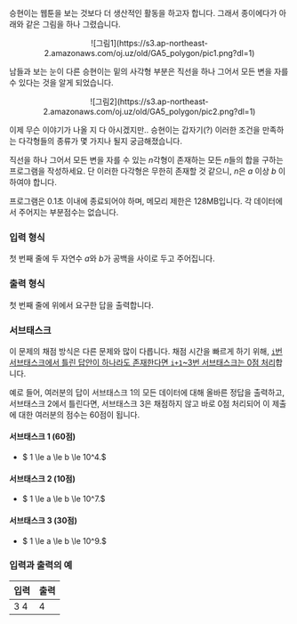 승현이는 웹툰을 보는 것보다 더 생산적인 활동을 하고자 합니다. 그래서 종이에다가 아래와 같은 그림을 하나 그렸습니다.

<center>
![그림1](https://s3.ap-northeast-2.amazonaws.com/oj.uz/old/GA5_polygon/pic1.png?dl=1)
</center>

남들과 보는 눈이 다른 승현이는 밑의 사각형 부분은 직선을 하나 그어서 모든 변을 자를 수 있다는 것을 알게 되었습니다.

<center>
![그림2](https://s3.ap-northeast-2.amazonaws.com/oj.uz/old/GA5_polygon/pic2.png?dl=1)
</center>

이제 무슨 이야기가 나올 지 다 아시겠지만.. 승현이는 갑자기(?) 이러한 조건을 만족하는 다각형들의 종류가 몇 가지나 될지 궁금해졌습니다.

직선을 하나 그어서 모든 변을 자를 수 있는 $n$각형이 존재하는 모든 $n$들의 합을 구하는 프로그램을 작성하세요. 단 이러한 다각형은 무한히 존재할 것 같으니, $n$은 $a$ 이상 $b$ 이하여야 합니다.

프로그램은 0.1초 이내에 종료되어야 하며, 메모리 제한은 128MB입니다. 각 데이터에서 주어지는 부분점수는 없습니다.

### 입력 형식

첫 번째 줄에 두 자연수 $a$와 $b$가 공백을 사이로 두고 주어집니다.

### 출력 형식

첫 번째 줄에 위에서 요구한 답을 출력합니다.

### 서브태스크

이 문제의 채점 방식은 다른 문제와 많이 다릅니다. 채점 시간을 빠르게 하기 위해, <u>`i`번 서브태스크에서 틀린 답안이 하나라도 존재한다면 `i+1`~3번 서브태스크는 0점 처리</u>합니다.

예로 들어, 여러분의 답이 서브태스크 1의 모든 데이터에 대해 올바른 정답을 출력하고, 서브태스크 2에서 틀린다면, 서브태스크 3은 채점하지 않고 바로 0점 처리되어 이 제출에 대한 여러분의 점수는 60점이 됩니다.

#### 서브태스크 1 (60점)

* $ 1 \le a \le b \le 10^4.$

#### 서브태스크 2 (10점)

* $ 1 \le a \le b \le 10^7.$

#### 서브태스크 3 (30점)

* $ 1 \le a \le b \le 10^9.$

### 입력과 출력의 예

<table class='table table-bordered table-condensed'>
 <thead>
  <tr>
   <th style="width: 50%;">입력</th>
   <th style="width: 50%;">출력</th>
  </tr>
 </thead>
 <tbody class='code-font'>
  <tr>
   <td>3 4</td>
   <td>4</td>
  </tr>
 </tbody>
</table>